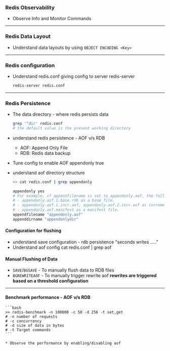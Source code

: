 ### Redis Observability
* Observe Info and Monitor Commands

---

### Redis Data Layout
* Understand data layouts by using `OBJECT ENCODING <Key>`

----

### Redis configuration
* Understand redis.conf
     giving config to server redis-server <path-to-config-file>

     ```bash
     redis-server redis.conf
     ```
---
### Redis Persistence
* The data directory - where redis persists data
    ```bash
    grep '^dir' redis.conf
    # the default value is the present working directory
    ```
* understand redis persistence - AOF v/s RDB
    - AOF: Append Only File
    - RDB: Redis data backup

* Tune config to enable AOF appendonly true
* understand aof directory structure
    ```bash
    >> cat redis.conf | grep appendonly

    appendonly yes
    # For example, if appendfilename is set to appendonly.aof, the following file
    # - appendonly.aof.1.base.rdb as a base file.
    # - appendonly.aof.1.incr.aof, appendonly.aof.2.incr.aof as incremental files.
    # - appendonly.aof.manifest as a manifest file.
    appendfilename "appendonly.aof"
    appenddirname "appendonlydir"
    ```

#### Configuration for flushing
* understand save configuration - rdb persistence
    "seconds writes ....."
* Understand aof config
    cat redis.conf | grep aof

#### Manual Flushing of Data
* `SAVE`/`BGSAVE` - To manually flush data to RDB files    
* `BGREWRITEAOF` - To manually trigger rewrite aof **rewrites are triggered based on a threshold configuration**
 
 ---
#### Benchmark performance - AOF v/s RDB
    ```bash
    >> redis-benchmark -n 100000 -c 50 -d 256 -t set,get
    # -n number of requests
    # -c concurrency
    # -d size of data in bytes
    # -t Target commands
    ```

    * Observe the performance by enabling/disabling aof